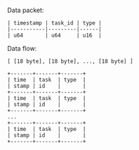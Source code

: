 Data packet:
```
| timestamp | task_id | type |
|-----------|---------|------|
| u64       | u64     | u16  |
```

Data flow:

`[ [18 byte], [18 byte], ..., [18 byte] ]`

```
+-------+-------+-------+
| time  | task  | type  |
| stamp | id    |       |
+-------+-------+-------+
| time  | task  | type  |
| stamp | id    |       |
+-------+-------+-------+
...
+-------+-------+-------+
| time  | task  | type  |
| stamp | id    |       |
+-------+-------+-------+
```
